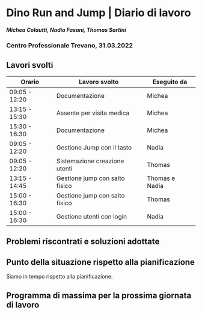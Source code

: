 # Dino Run and Jump | Diario di lavoro
##### Michea Colautti, Nadia Fasani, Thomas Sartini
### Centro Professionale Trevano, 31.03.2022

## Lavori svolti


| Orario        | Lavoro svolto                                     | Eseguito da       |
|---------------|---------------------------------------------------|-------------------|
| 09:05 - 12:20 | Documentazione                                    | Michea            |
| 13:15 - 15:30 | Assente per visita medica                         | Michea            |
| 15:30 - 16:30 | Documentazione                                    | Michea            |
| 09:05 - 12:20 | Gestione Jump con il tasto                        | Nadia             |
| 09:05 - 12:20 | Sistemazione creazione utenti                     | Thomas            |
| 13:15 - 14:45 | Gestione jump con salto fisico                    | Thomas e Nadia    |
| 15:00 - 16:30 | Gestione jump con salto fisico                    | Thomas            |
| 15:00 - 16:30 | Gestione utenti con login                         | Nadia             |


## Problemi riscontrati e soluzioni adottate


##  Punto della situazione rispetto alla pianificazione
Siamo in tempo rispetto alla pianificazione.

## Programma di massima per la prossima giornata di lavoro
